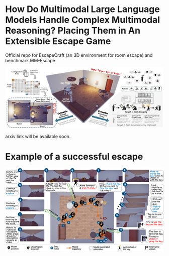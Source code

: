 # How Do Multimodal Large Language Models Handle Complex Multimodal Reasoning? Placing Them in An Extensible Escape Game
Official repo for EscapeCraft (an 3D environment for room escape) and benchmark MM-Escape


<img src="./figures/teaser_git.png" alt="Image">

arxiv link will be available soon.

# Example of a successful escape

<img src="./figures/example.png" alt="Image">
